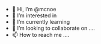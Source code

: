 - 👋 Hi, I’m @mcnoe 
- 👀 I’m interested in 
- 🌱 I’m currently learning 
- 💞️ I’m looking to collaborate on ....
- 📫 How to reach me ....

<!---
mcnoe/mcnoe is a ✨ special ✨ repository because its `README.md` (this file) appears on your GitHub profile.
You can click the Preview link to take a look at your changes.
--->

